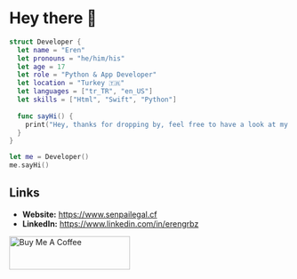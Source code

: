 # Hey there 👋



```swift
struct Developer {
  let name = "Eren"
  let pronouns = "he/him/his"
  let age = 17
  let role = "Python & App Developer"
  let location = "Turkey 🇹🇷"
  let languages = ["tr_TR", "en_US"]
  let skills = ["Html", "Swift", "Python"]
  
  func sayHi() {
    print("Hey, thanks for dropping by, feel free to have a look at my work!")
  }
}

let me = Developer()
me.sayHi()
```

## Links

- **Website:** https://www.senpailegal.cf
- **LinkedIn:** https://www.linkedin.com/in/erengrbz


<a href="https://www.buymeacoffee.com/senpailegal" target="_blank"><img src="https://cdn.buymeacoffee.com/buttons/v2/default-yellow.png" alt="Buy Me A Coffee" style="height: 60px !important;width: 217px !important;" ></a>
